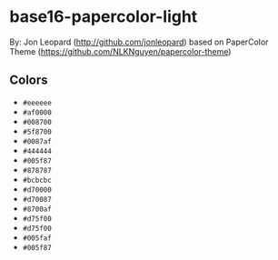 # base16-papercolor-light

By: Jon Leopard (http://github.com/jonleopard) based on PaperColor Theme (https://github.com/NLKNguyen/papercolor-theme)

## Colors

* `#eeeeee`
* `#af0000`
* `#008700`
* `#5f8700`
* `#0087af`
* `#444444`
* `#005f87`
* `#878787`
* `#bcbcbc`
* `#d70000`
* `#d70087`
* `#8700af`
* `#d75f00`
* `#d75f00`
* `#005faf`
* `#005f87`
